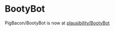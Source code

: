 BootyBot
========

PigBacon/BootyBot is now at [plausibility/BootyBot](https://github.com/plausibility/BootyBot)
